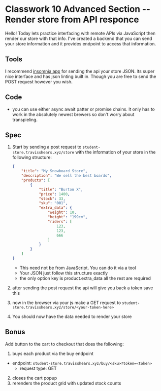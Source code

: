 # Classwork 10 Advanced Section -- Render store from API responce

Hello! Today lets practice interfacing with remote APIs via JavaScript then render our store with
that info. I've created a backend that you can send your store information and it provides endpoint
to access that information.

## Tools

I recommend [insomnia app](https://insomnia.rest/) for sending the api your store JSON. Its super nice interface and has
json linting built in. Though you are free to send the POST request however you wish.

## Code

- you can use either async await patter or promise chains. It only has to work in the absolutely newest brewers so don't worry about transpieling.

## Spec

1. Start by sending a post request to `student-store.travisshears.xyz/store` with the information of your store in the following structure:

    ```json
    {
        "title": "My Snowboard Store",
        "description": "We sell the best boards",
        "products": [
            {
                "title": "Burton X",
                "price": 1400,
                "stock": 33,
                "sku": "001",
                "extra_data": {
                    "weight": 10,
                    "height": "199cm",
                    "riders": [
                        123,
                        123,
                        666
                    ]
                }
            }
        ]
    }
    ```
    - This need not be from JavaScript. You can do it via a tool
    - Your JSON just follow this structure exactly
    - the only option key is product.extra_data all the rest are required

1. after sending the post request the api will give you back a token save this

1. now in the browser via your js make a GET request to `student-store.travisshears.xyz/store/<your-token-here>`

1. You should now have the data needed to render your store

## Bonus

Add button to the cart to checkout that does the following:

1. buys each product via the buy endpoint
  - endpoint: `student-store.travisshears.xyz/buy/<sku>?token=<token>`
    - request type: GET
2. closes the cart popup
3. rerenders the product grid with updated stock counts
